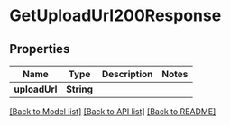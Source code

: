 # GetUploadUrl200Response

## Properties
Name | Type | Description | Notes
------------ | ------------- | ------------- | -------------
**uploadUrl** | **String** |  | 

[[Back to Model list]](../README.md#documentation-for-models) [[Back to API list]](../README.md#documentation-for-api-endpoints) [[Back to README]](../README.md)


